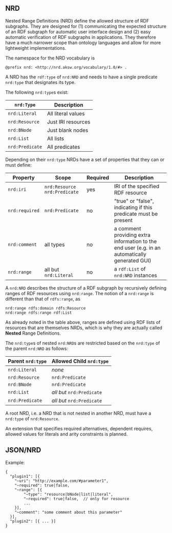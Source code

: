 ## NRD
Nested Range Definitions (NRD) define the allowed structure of RDF subgraphs.
They are designed for (1) communicating the expected structure of an RDF subgraph
for automatic user interface design and (2) easy automatic verification of RDF
subgraphs in applications.
They therefore have a much narrower scope than ontology languages and
allow for more lightweight implementations.

The namespace for the NRD vocabulary is

`@prefix nrd: <http://nrd.aksw.org/vocabulary/1.0/#> .`

A NRD has the `rdf:type` of `nrd:NRD` and needs to have a single predicate
`nrd:type` that designates its type.

The following `nrd:type`s exist:

| `nrd:Type` | Description |
|---|---|
|`nrd:Literal`| All literal values |
|`nrd:Resource`| Just IRI resources |
|`nrd:BNode`| Just blank nodes |
|`nrd:List`| All lists |
|`nrd:Predicate`| All predicates |

Depending on their `nrd:type` NRDs have a set of properties that they can or must define:

| Property | Scope | Required | Description |
| --- | --- | --- | --- |
| `nrd:iri` | `nrd:Resource` `nrd:Predicate` | yes | IRI of the specified RDF resource |
| `nrd:required` | `nrd:Predicate` | no | "true" or "false", indicating if this predicate must be present |
| `nrd:comment` | all types | no | a comment providing extra information to the end user (e.g. in an automatically generated GUI) |
| `nrd:range` | all but `nrd:Literal` | no | a `rdf:List` of `nrd:NRD` instances  |

A `nrd:NRD` describes the structure of a RDF subgraph by recursively defining ranges
of RDF resources using `nrd:range`.
The notion of a `nrd:range` is different than that of `rdfs:range`, as

```
nrd:range rdfs:domain rdfs:Resource
nrd:range rdfs:range rdf:List 
```

As already noted in the table above, ranges are defined using RDF lists of resources that are themselves NRDs,
which is why they are actually called **Nested** Range Definitions.

The `nrd:type`s of nested `nrd:NRD`s are restricted based on the `nrd:type` of the
parent `nrd:NRD` as follows:

| Parent `nrd:type` | Allowed Child `nrd:type` |
| ----------------- | --------------------------|
| `nrd:Literal`      |  *none*            |
| `nrd:Resource`      |  `nrd:Predicate`            |
| `nrd:BNode`      |  `nrd:Predicate`            |
| `nrd:List`      |  *all but* `nrd:Predicate`            |
| `nrd:Predicate`      |  *all but* `nrd:Predicate`            |

A root NRD, i.e. a NRD that is not nested in another NRD, must have a `nrd:type` of `nrd:Resource`.

An extension that specifies required alternatives, dependent requires, allowed values for literals
and arity constraints is planned.


## JSON/NRD

Example: 
```
{
  "plugin1": [{
    "~uri": "http://example.com/#parameter1",
    "~required": true|false,
    "~range": [{
      	"~type": "resource|bNode|list|literal",
        "~required": true|false,  // only for resource
        ...
    }],
    "~comment": "some comment about this parameter"
  }],
  "plugin2": [{ ... }]
}
```